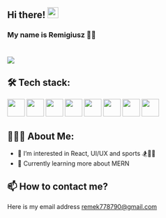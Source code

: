 ## Hi there! <img src="https://user-images.githubusercontent.com/42378118/110234147-e3259600-7f4e-11eb-95be-0c4047144dea.gif" width="25" height="25"/>
### My name is Remigiusz 👨‍🎨

# ![](https://media4.giphy.com/media/13HgwGsXF0aiGY/giphy.gif?cid=790b7611a744ed0187aca0348420c06b30ca997dbfab8913&rid=giphy.gif&ct=g.gif)

## 🛠️ Tech stack:
<img src="https://user-images.githubusercontent.com/87277024/169841647-d0f1cb41-57be-4aea-ad49-1b165cc47c5a.png" width="40px" /> <img src="https://user-images.githubusercontent.com/87277024/169842645-19c1478b-ff41-46fb-8729-160b9b12e5e6.png" width="40px" /> <img src="https://user-images.githubusercontent.com/87277024/169842823-d7f21786-2957-42eb-82dd-c09cd940d8f9.png" width="40px" /> <img src="https://user-images.githubusercontent.com/87277024/169842956-884fa0b0-5685-439d-96b2-01a7e365d4b5.png" width="40px" /> <img src="https://user-images.githubusercontent.com/87277024/169842992-8e7c8a85-acd9-4f7b-aa06-9ba6e74d52c0.png" width="40px" /> <img src="https://user-images.githubusercontent.com/87277024/169843025-7159d125-ce3b-4307-918b-738a67dd1e96.png" width="40px" /> <img src="https://user-images.githubusercontent.com/87277024/169843077-a9abd7e6-883c-43aa-b2ff-a32ea36adcee.png" width="40px" /> <img src="https://user-images.githubusercontent.com/87277024/169843125-b39d67fd-2f98-4ce8-9f73-7c9961fbb9b7.png" width="40px" /> 
## 👨🏻‍💻 About Me:
- 👀 I’m interested in React, UI/UX and sports 🏂🤸‍♂️
- 🌱 Currently learning more about MERN

## 📫 How to contact me?
Here is my email address remek778790@gmail.com 


